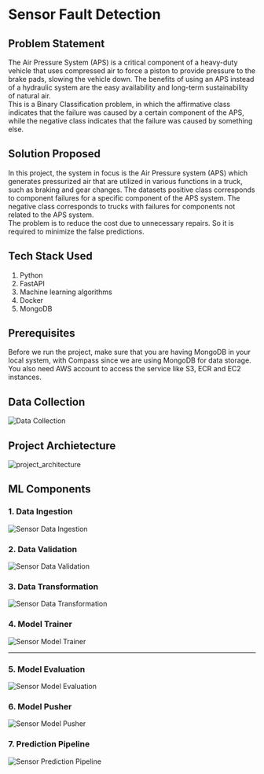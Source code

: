 # Sensor Fault Detection

## Problem Statement
The Air Pressure System (APS) is a critical component of a heavy-duty vehicle that uses compressed air to force a piston to provide pressure to the brake pads, slowing the vehicle down. The benefits of using an APS instead of a hydraulic system are the easy availability and long-term sustainability of natural air.
<br>
This is a Binary Classification problem, in which the affirmative class indicates that the failure was caused by a certain component of the APS, while the negative class indicates that the failure was caused by something else.

## Solution Proposed
In this project, the system in focus is the Air Pressure system (APS) which generates pressurized air that are utilized in various functions in a truck, such as braking and gear changes. The datasets positive class corresponds to component failures for a specific component of the APS system. The negative class corresponds to trucks with failures for components not related to the APS system.
<br>
The problem is to reduce the cost due to unnecessary repairs. So it is required to minimize the false predictions.

## Tech Stack Used
1. Python
2. FastAPI
3. Machine learning algorithms
4. Docker
5. MongoDB

## Prerequisites
Before we run the project, make sure that you are having MongoDB in your local system, with Compass since we are using MongoDB for data storage. You also need AWS account to access the service like S3, ECR and EC2 instances.

## Data Collection
![Data Collection](flowcharts/data_collection.png)

## Project Archietecture
![project_architecture](flowcharts\project_architecture.png) 


## ML Components

### 1. Data Ingestion

![Sensor Data Ingestion](flowcharts/1_Sensor_Data_Ingestion_Component.png)


### 2. Data Validation

![Sensor Data Validation](flowcharts/2_Sensor_Data_Validation_Component.png)


### 3. Data Transformation

![Sensor Data Transformation](flowcharts/3_Sensor_Data_Transformation_Component.png)


### 4. Model Trainer

![Sensor Model Trainer](flowcharts/4_Sensor_Model_Trainer_Component.png)

---

### 5. Model Evaluation

![Sensor Model Evaluation](flowcharts/5_Sensor_Model_Evaluation_Component.png)


### 6. Model Pusher

![Sensor Model Pusher](flowcharts/6_Sensor_Model_Pusher_Component.png)


### 7. Prediction Pipeline

![Sensor Prediction Pipeline](flowcharts/7_Sensor_Prediction_Pipeline.png)
